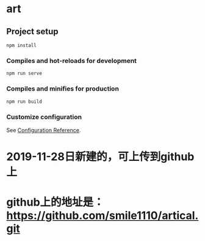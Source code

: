 # art

## Project setup
```
npm install
```

### Compiles and hot-reloads for development
```
npm run serve
```

### Compiles and minifies for production
```
npm run build
```

### Customize configuration
See [Configuration Reference](https://cli.vuejs.org/config/).
# 2019-11-28日新建的，可上传到github上
# github上的地址是：https://github.com/smile1110/artical.git